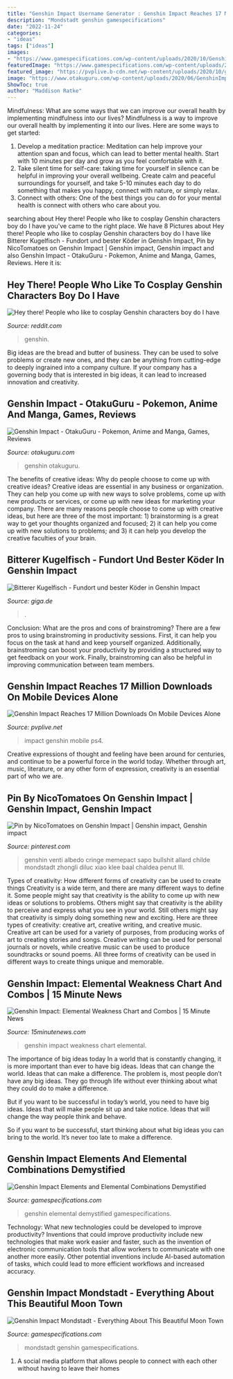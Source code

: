 ```yaml
---
title: "Genshin Impact Username Generator : Genshin Impact Reaches 17 Million Downloads On Mobile Devices Alone"
description: "Mondstadt genshin gamespecifications"
date: "2022-11-24"
categories:
- "ideas"
tags: ["ideas"]
images:
- "https://www.gamespecifications.com/wp-content/uploads/2020/10/Genshin-Impact-Elements-Guide.png"
featuredImage: "https://www.gamespecifications.com/wp-content/uploads/2020/11/Genshin-Impact-Mondstadt.png"
featured_image: "https://pvplive.b-cdn.net/wp-content/uploads/2020/10/genshin-impact-screenshot-05-ps4-09jun20-en-us-8442667.jpg"
image: "https://www.otakuguru.com/wp-content/uploads/2020/06/GenshinImpact_03.png"
ShowToc: true
author: "Maddison Ratke"
---
```



Mindfulness: What are some ways that we can improve our overall health by implementing mindfulness into our lives?
Mindfulness is a way to improve our overall health by implementing it into our lives. Here are some ways to get started: 
1. Develop a meditation practice: Meditation can help improve your attention span and focus, which can lead to better mental health. Start with 10 minutes per day and grow as you feel comfortable with it. 
2. Take silent time for self-care: taking time for yourself in silence can be helpful in improving your overall wellbeing. Create calm and peaceful surroundings for yourself, and take 5-10 minutes each day to do something that makes you happy, connect with nature, or simply relax. 
3. Connect with others: One of the best things you can do for your mental health is connect with others who care about you.

	

		
searching about Hey there! People who like to cosplay Genshin characters boy do I have you've came to the right place. We have 8 Pictures about Hey there! People who like to cosplay Genshin characters boy do I have like Bitterer Kugelfisch - Fundort und bester Köder in Genshin Impact, Pin by NicoTomatoes on Genshin Impact | Genshin impact, Genshin impact and also Genshin Impact - OtakuGuru - Pokemon, Anime and Manga, Games, Reviews. Here it is:
		
    
## Hey There! People Who Like To Cosplay Genshin Characters Boy Do I Have

<img loading=lazy src="https://preview.redd.it/f6s6fwbs88y61.jpg?auto=webp&amp;s=71ef97a4921ae588593e798f4f8139415d4269a9" onerror="this.onerror=null;this.src='https://tse3.mm.bing.net/th?id=OIP.jhvwii5vK0lrCE4ucNUDMgHaEH&amp;pid=15.1';" alt="Hey there! People who like to cosplay Genshin characters boy do I have">

_Source: reddit.com_

>genshin. 

	

Big ideas are the bread and butter of business. They can be used to solve problems or create new ones, and they can be anything from cutting-edge to deeply ingrained into a company culture. If your company has a governing body that is interested in big ideas, it can lead to increased innovation and creativity.

    
## Genshin Impact - OtakuGuru - Pokemon, Anime And Manga, Games, Reviews

<img loading=lazy src="https://www.otakuguru.com/wp-content/uploads/2020/06/GenshinImpact_03.png" onerror="this.onerror=null;this.src='https://tse4.mm.bing.net/th?id=OIP.5Prq3Io4uf-SjspCG2UjWQHaEV&amp;pid=15.1';" alt="Genshin Impact - OtakuGuru - Pokemon, Anime and Manga, Games, Reviews">

_Source: otakuguru.com_

>genshin otakuguru. 

	

The benefits of creative ideas: Why do people choose to come up with creative ideas?
Creative ideas are essential in any business or organization. They can help you come up with new ways to solve problems, come up with new products or services, or come up with new ideas for marketing your company. There are many reasons people choose to come up with creative ideas, but here are three of the most important: 1) brainstorming is a great way to get your thoughts organized and focused; 2) it can help you come up with new solutions to problems; and 3) it can help you develop the creative faculties of your brain.

    
## Bitterer Kugelfisch - Fundort Und Bester Köder In Genshin Impact

<img loading=lazy src="https://static.giga.de/wp-content/uploads/2021/09/bitterer-kugelfisch-fundort-2.jpg" onerror="this.onerror=null;this.src='https://tse2.mm.bing.net/th?id=OIP.SuluGfk4-atzh_pq8N7DggHaEK&amp;pid=15.1';" alt="Bitterer Kugelfisch - Fundort und bester Köder in Genshin Impact">

_Source: giga.de_

>. 

	

Conclusion: What are the pros and cons of brainstroming?
There are a few pros to using brainstroming in productivity sessions. First, it can help you focus on the task at hand and keep yourself organized. Additionally, brainstroming can boost your productivity by providing a structured way to get feedback on your work. Finally, brainstroming can also be helpful in improving communication between team members.

    
## Genshin Impact Reaches 17 Million Downloads On Mobile Devices Alone

<img loading=lazy src="https://pvplive.b-cdn.net/wp-content/uploads/2020/10/genshin-impact-screenshot-05-ps4-09jun20-en-us-8442667.jpg" onerror="this.onerror=null;this.src='https://tse3.mm.bing.net/th?id=OIP.fhU-hYsmaSfK2Bzogz6HzQHaEK&amp;pid=15.1';" alt="Genshin Impact Reaches 17 Million Downloads On Mobile Devices Alone">

_Source: pvplive.net_

>impact genshin mobile ps4. 

	

Creative expressions of thought and feeling have been around for centuries, and continue to be a powerful force in the world today. Whether through art, music, literature, or any other form of expression, creativity is an essential part of who we are.

    
## Pin By NicoTomatoes On Genshin Impact | Genshin Impact, Genshin Impact

<img loading=lazy src="https://i.pinimg.com/736x/4d/84/4d/4d844da6945ff137966a8c4b6486626d.jpg" onerror="this.onerror=null;this.src='https://tse1.mm.bing.net/th?id=OIP.umabXMgWu9lnPsSaw_r-QQHaF0&amp;pid=15.1';" alt="Pin by NicoTomatoes on Genshin Impact | Genshin impact, Genshin impact">

_Source: pinterest.com_

>genshin venti albedo cringe memepact sapo bullshit allard childe mondstadt zhongli diluc xiao klee baal chaldea penut lll. 

	

Types of creativity: How different forms of creativity can be used to create things
Creativity is a wide term, and there are many different ways to define it. Some people might say that creativity is the ability to come up with new ideas or solutions to problems. Others might say that creativity is the ability to perceive and express what you see in your world. Still others might say that creativity is simply doing something new and exciting. Here are three types of creativity: creative art, creative writing, and creative music.
Creative art can be used for a variety of purposes, from producing works of art to creating stories and songs. Creative writing can be used for personal journals or novels, while creative music can be used to produce soundtracks or sound poems. All three forms of creativity can be used in different ways to create things unique and memorable.

    
## Genshin Impact: Elemental Weakness Chart And Combos | 15 Minute News

<img loading=lazy src="https://assets1.ignimgs.com/2020/10/07/untitled-1-1602071640686.jpg" onerror="this.onerror=null;this.src='https://tse3.mm.bing.net/th?id=OIP.xk1mjqrsKtyEbPwxxxE53wHaEK&amp;pid=15.1';" alt="Genshin Impact: Elemental Weakness Chart and Combos | 15 Minute News">

_Source: 15minutenews.com_

>genshin impact weakness chart elemental. 

	

The importance of big ideas today
In a world that is constantly changing, it is more important than ever to have big ideas. Ideas that can change the world. Ideas that can make a difference.
The problem is, most people don’t have any big ideas. They go through life without ever thinking about what they could do to make a difference.

But if you want to be successful in today’s world, you need to have big ideas. Ideas that will make people sit up and take notice. Ideas that will change the way people think and behave.

So if you want to be successful, start thinking about what big ideas you can bring to the world. It’s never too late to make a difference.

    
## Genshin Impact Elements And Elemental Combinations Demystified

<img loading=lazy src="https://www.gamespecifications.com/wp-content/uploads/2020/10/Genshin-Impact-Elements-Guide.png" onerror="this.onerror=null;this.src='https://tse4.mm.bing.net/th?id=OIP.yc4oztYTZYlulyswswco9gHaEK&amp;pid=15.1';" alt="Genshin Impact Elements and Elemental Combinations Demystified">

_Source: gamespecifications.com_

>genshin elemental demystified gamespecifications. 

	

Technology: What new technologies could be developed to improve productivity?
Inventions that could improve productivity include new technologies that make work easier and faster, such as the invention of electronic communication tools that allow workers to communicate with one another more easily. Other potential inventions include AI-based automation of tasks, which could lead to more efficient workflows and increased accuracy.

    
## Genshin Impact Mondstadt - Everything About This Beautiful Moon Town

<img loading=lazy src="https://www.gamespecifications.com/wp-content/uploads/2020/11/Genshin-Impact-Mondstadt.png" onerror="this.onerror=null;this.src='https://tse3.mm.bing.net/th?id=OIP.MgYv0_7vS2yrK5eEW_cTuQHaEK&amp;pid=15.1';" alt="Genshin Impact Mondstadt - Everything About This Beautiful Moon Town">

_Source: gamespecifications.com_

>mondstadt genshin gamespecifications. 

	

1. A social media platform that allows people to connect with each other without having to leave their homes 


